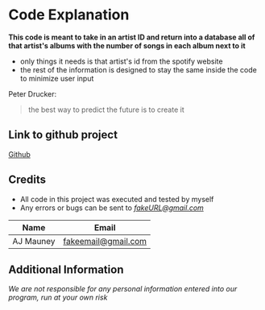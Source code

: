 # Code Explanation
**This code is meant to take in an artist ID and return into a database all of that artist's albums with the number of songs in each album next to it**
* only things it needs is that artist's id from the spotify website
* the rest of the information is designed to stay the same inside the code to minimize user input


Peter Drucker:
> the best way to predict the future is to create it


## Link to github project
[Github](https://github.com/ajmauney/finalAPI.git)


## Credits
* All code in this project was executed and tested by myself
* Any errors or bugs can be sent to *fakeURL@gmail.com*

Name            |           Email
--------------- | ---------------
AJ Mauney       | fakeemail@gmail.com


## Additional Information

*We are not responsible for any personal information entered into our program, run at your own risk*



